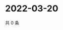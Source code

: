 # 2022-03-20

共 0 条

<!-- BEGIN WEIBO -->
<!-- 最后更新时间 Sun Mar 20 2022 04:12:15 GMT+0800 (China Standard Time) -->

<!-- END WEIBO -->

